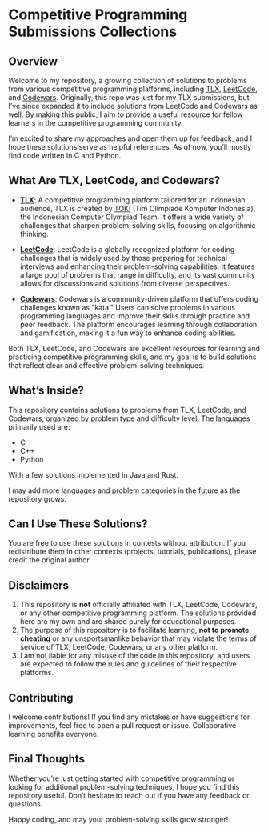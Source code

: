 # Competitive Programming Submissions Collections

## Overview

Welcome to my repository, a growing collection of solutions to problems from various competitive programming platforms, including [TLX](https://tlx.toki.id), [LeetCode](https://leetcode.com), and [Codewars](https://www.codewars.com). Originally, this repo was just for my TLX submissions, but I’ve since expanded it to include solutions from LeetCode and Codewars as well. By making this public, I aim to provide a useful resource for fellow learners in the competitive programming community.

I’m excited to share my approaches and open them up for feedback, and I hope these solutions serve as helpful references. As of now, you’ll mostly find code written in C and Python.

## What Are TLX, LeetCode, and Codewars?

- **[TLX](https://tlx.toki.id)**: A competitive programming platform tailored for an Indonesian audience, TLX is created by [TOKI](https://toki.id) (Tim Olimpiade Komputer Indonesia), the Indonesian Computer Olympiad Team. It offers a wide variety of challenges that sharpen problem-solving skills, focusing on algorithmic thinking.

- **[LeetCode](https://leetcode.com)**: LeetCode is a globally recognized platform for coding challenges that is widely used by those preparing for technical interviews and enhancing their problem-solving capabilities. It features a large pool of problems that range in difficulty, and its vast community allows for discussions and solutions from diverse perspectives.

- **[Codewars](https://www.codewars.com)**: Codewars is a community-driven platform that offers coding challenges known as "kata." Users can solve problems in various programming languages and improve their skills through practice and peer feedback. The platform encourages learning through collaboration and gamification, making it a fun way to enhance coding abilities.

Both TLX, LeetCode, and Codewars are excellent resources for learning and practicing competitive programming skills, and my goal is to build solutions that reflect clear and effective problem-solving techniques.

## What’s Inside?

This repository contains solutions to problems from TLX, LeetCode, and Codewars, organized by problem type and difficulty level. The languages primarily used are:

- C
- C++
- Python

With a few solutions implemented in Java and Rust.

I may add more languages and problem categories in the future as the repository grows.

## Can I Use These Solutions?

You are free to use these solutions in contests without attribution.
If you redistribute them in other contexts (projects, tutorials, publications), please credit the original author.

## Disclaimers

1. This repository is **not** officially affiliated with TLX, LeetCode, Codewars, or any other competitive programming platform. The solutions provided here are my own and are shared purely for educational purposes.
2. The purpose of this repository is to facilitate learning, **not to promote cheating** or any unsportsmanlike behavior that may violate the terms of service of TLX, LeetCode, Codewars, or any other platform.
3. I am not liable for any misuse of the code in this repository, and users are expected to follow the rules and guidelines of their respective platforms.

## Contributing

I welcome contributions! If you find any mistakes or have suggestions for improvements, feel free to open a pull request or issue. Collaborative learning benefits everyone.

## Final Thoughts

Whether you’re just getting started with competitive programming or looking for additional problem-solving techniques, I hope you find this repository useful. Don’t hesitate to reach out if you have any feedback or questions.

Happy coding, and may your problem-solving skills grow stronger!